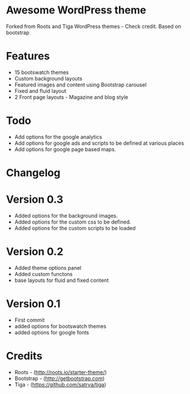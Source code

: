 
Awesome WordPress theme
======================================================================

Forked from Roots and Tiga WordPress themes - Check credit.
Based on bootstrap

Features
======================================================================

- 15 bootswatch themes
- Custom background layouts
- Featured images and content using Bootstrap carousel
- Fixed and fluid layout
- 2 Front page layouts - Magazine and blog style


Todo
=====

- Add options for the google analytics
- Add options for google ads and scripts to be defined at various places
- Add options for google page based maps.



Changelog
========================================================================



Version 0.3
=======================================================================

- Added options for the background images.
- Added options for the custom css to be defined.
- Added options for the custom scripts to be loaded


Version 0.2
=======================================================================
- Added theme options panel
- Added custom functons
- base layouts for fluid and fixed content

Version 0.1
=======================================================================
- First commit
- added options for bootswatch themes
- added options for google fonts



Credits
========

- Roots - (http://roots.io/starter-theme/)
- Bootstrap - (http://getbootstrap.com)
- Tiga - (https://github.com/satrya/tiga)
